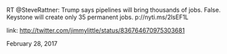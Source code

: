 RT @SteveRattner: Trump says pipelines will bring thousands of jobs. False. Keystone will create only 35 permanent jobs. p://nyti.ms/2lsEF1L 

link: http://twitter.com/jimmylittle/status/836764670975303681 

February 28, 2017